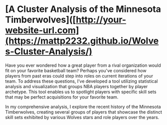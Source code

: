 # [A Cluster Analysis of the Minnesota Timberwolves]([http://your-website-url.com](https://mattp2232.github.io/Wolves-Cluster-Analysis/)

Have you ever wondered how a great player from a rival organization would fit on your favorite basketball team? Perhaps you've considered how players from past eras could step into roles on current iterations of your team. To address these questions, I’ve developed a tool utilizing statistical analysis and visualization that groups NBA players together by player archetype. This tool enables us to spotlight players with specific skill sets that may be perfect acquisitions for your favorite team.

In my comprehensive analysis, I explore the recent history of the Minnesota Timberwolves, creating several groups of players that showcase the distinct skill sets exhibited by various Wolves stars and role players over the years.
